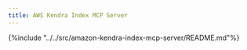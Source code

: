```yaml
---
title: AWS Kendra Index MCP Server
---
```


{%include "../../src/amazon-kendra-index-mcp-server/README.md"%}
